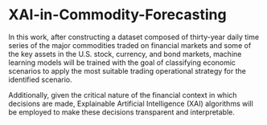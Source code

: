 # XAI-in-Commodity-Forecasting

In this work, after constructing a dataset composed of thirty-year daily time series of the major commodities traded on financial markets and some of the key assets in the U.S. stock, currency, and bond markets, machine learning models will be trained with the goal of classifying economic scenarios to apply the most suitable trading operational strategy for the identified scenario.

Additionally, given the critical nature of the financial context in which decisions are made, Explainable Artificial Intelligence (XAI) algorithms will be employed to make these decisions transparent and interpretable.
